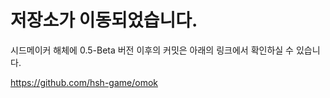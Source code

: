 # 저장소가 이동되었습니다.

시드메이커 해체에 0.5-Beta 버전 이후의 커밋은 아래의 링크에서 확인하실 수 있습니다.

https://github.com/hsh-game/omok
